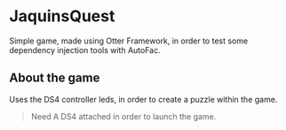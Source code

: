 # JaquinsQuest
Simple game, made using Otter Framework, in order to test some dependency injection tools with AutoFac.

## About the game
Uses the DS4 controller leds, in order to create a puzzle within the game.

> Need A DS4 attached in order to launch the game.
